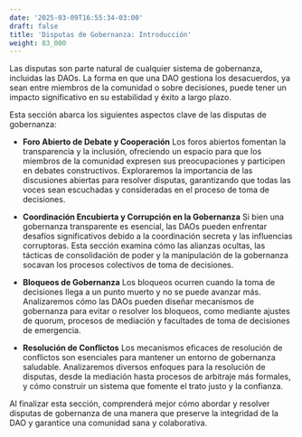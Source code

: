 ```yaml
---
date: '2025-03-09T16:55:34-03:00'
draft: false
title: 'Disputas de Gobernanza: Introducción'
weight: 83_000
---
```


Las disputas son parte natural de cualquier sistema de gobernanza, incluidas las DAOs. La forma en que una DAO gestiona los desacuerdos, ya sean entre miembros de la comunidad o sobre decisiones, puede tener un impacto significativo en su estabilidad y éxito a largo plazo.

Esta sección abarca los siguientes aspectos clave de las disputas de gobernanza:

- **Foro Abierto de Debate y Cooperación**
    Los foros abiertos fomentan la transparencia y la inclusión, ofreciendo un espacio para que los miembros de la comunidad expresen sus preocupaciones y participen en debates constructivos. Exploraremos la importancia de las discusiones abiertas para resolver disputas, garantizando que todas las voces sean escuchadas y consideradas en el proceso de toma de decisiones.

- **Coordinación Encubierta y Corrupción en la Gobernanza**
    Si bien una gobernanza transparente es esencial, las DAOs pueden enfrentar desafíos significativos debido a la coordinación secreta y las influencias corruptoras. Esta sección examina cómo las alianzas ocultas, las tácticas de consolidación de poder y la manipulación de la gobernanza socavan los procesos colectivos de toma de decisiones.

- **Bloqueos de Gobernanza**
    Los bloqueos ocurren cuando la toma de decisiones llega a un punto muerto y no se puede avanzar más. Analizaremos cómo las DAOs pueden diseñar mecanismos de gobernanza para evitar o resolver los bloqueos, como mediante ajustes de quorum, procesos de mediación y facultades de toma de decisiones de emergencia.

- **Resolución de Conflictos**
    Los mecanismos eficaces de resolución de conflictos son esenciales para mantener un entorno de gobernanza saludable. Analizaremos diversos enfoques para la resolución de disputas, desde la mediación hasta procesos de arbitraje más formales, y cómo construir un sistema que fomente el trato justo y la confianza.

Al finalizar esta sección, comprenderá mejor cómo abordar y resolver disputas de gobernanza de una manera que preserve la integridad de la DAO y garantice una comunidad sana y colaborativa.